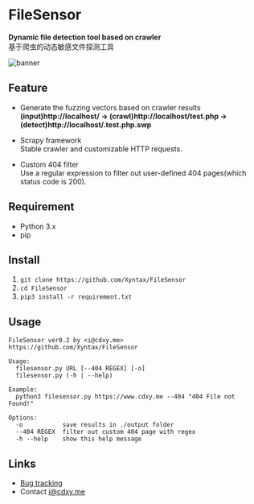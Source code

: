 # FileSensor

**Dynamic file detection tool based on crawler**  
基于爬虫的动态敏感文件探测工具  

![banner](http://static.cdxy.me/Screenshot-banner-filesensor.png)

Feature
-------
* Generate the fuzzing vectors based on crawler results  
**(input)http://localhost/ -> (crawl)http://localhost/test.php -> (detect)http://localhost/.test.php.swp**  

* Scrapy framework  
Stable crawler and customizable HTTP requests.  

* Custom 404 filter  
Use a regular expression to filter out user-defined 404 pages(which status code is 200).  

Requirement
-----------
* Python 3.x
* pip

Install
-------
1. `git clone https://github.com/Xyntax/FileSensor`
2. `cd FileSensor`
3. `pip3 install -r requirement.txt`

Usage
-----
```
FileSensor ver0.2 by <i@cdxy.me>
https://github.com/Xyntax/FileSensor

Usage:
  filesensor.py URL [--404 REGEX] [-o]
  filesensor.py (-h | --help)

Example:
  python3 filesensor.py https://www.cdxy.me --404 "404 File not Found!"

Options:
  -o           save results in ./output folder
  --404 REGEX  filter out custom 404 page with regex
  -h --help    show this help message

```


Links
-----

* [Bug tracking](https://github.com/Xyntax/FileSensor/issues)
* Contact <i@cdxy.me>
